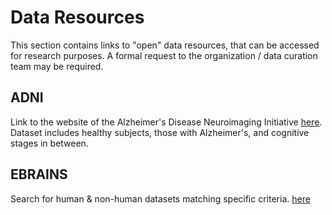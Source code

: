 # Data Resources
 This section contains links to "open" data resources, that can be accessed for research purposes. A formal request to the organization / data curation team may be required.

## ADNI
 Link to the website of the Alzheimer's Disease Neuroimaging Initiative [here](http://adni.loni.usc.edu/data-samples/access-data/). Dataset includes healthy subjects, those with Alzheimer's, and cognitive stages in between.

## EBRAINS
Search for human & non-human datasets matching specific criteria. [here](https://ebrains.eu/)

